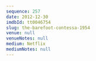 ```yaml
---
sequence: 257
date: 2012-12-30
imdbId: tt0046754
slug: the-barefoot-contessa-1954
venue: null
venueNotes: null
medium: Netflix
mediumNotes: null
---
```

